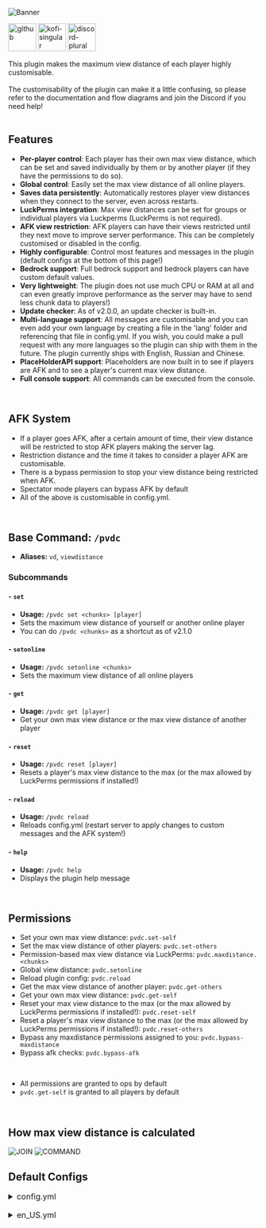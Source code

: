 ![Banner](https://i.ibb.co/p1fVk8s/Banner-min.webp)
<p>
  <a href="https://github.com/Wyzebb/PlayerViewDistanceController"><img alt="github" height="56"
        src="https://cdn.jsdelivr.net/npm/@intergrav/devins-badges@3/assets/cozy/available/github_vector.svg"></a>
  <a href="https://ko-fi.com/wyzebb"><img alt="kofi-singular" height="56" src="https://cdn.jsdelivr.net/npm/@intergrav/devins-badges@3/assets/cozy/donate/kofi-singular_vector.svg"></a>
  <a href="https://discord.gg/akbd8EPSgr"><img alt="discord-plural" height="56" src="https://cdn.jsdelivr.net/npm/@intergrav/devins-badges@3/assets/cozy/social/discord-plural_vector.svg"></a>
</p>

This plugin makes the maximum view distance of each player highly customisable.
<br/><br/>
The customisability of the plugin can make it a little confusing, so please refer to the documentation and flow diagrams and join the Discord if you need help!
<br/><br/>

## **Features**
- **Per-player control**: Each player has their own max view distance, which can be set and saved individually by them or by another player (if they have the permissions to do so).
- **Global control**: Easily set the max view distance of all online players.
- **Saves data persistently**: Automatically restores player view distances when they connect to the server, even across restarts.
- **LuckPerms integration**: Max view distances can be set for groups or individual players via Luckperms (LuckPerms is not required).
- **AFK view restriction**: AFK players can have their views restricted until they next move to improve server performance. This can be completely customised or disabled in the config.
- **Highly configurable**: Control most features and messages in the plugin (default configs at the bottom of this page!)
- **Bedrock support**: Full bedrock support and bedrock players can have custom default values.
- **Very lightweight**: The plugin does not use much CPU or RAM at all and can even greatly improve performance as the server may have to send less chunk data to players!)
- **Update checker**: As of v2.0.0, an update checker is built-in.
- **Multi-language support**: All messages are customisable and you can even add your own language by creating a file in the 'lang' folder and referencing that file in config.yml. If you wish, you could make a pull request with any more languages so the plugin can ship with them in the future. The plugin currently ships with English, Russian and Chinese.
- **PlaceHolderAPI support**: Placeholders are now built in to see if players are AFK and to see a player's current max view distance.
- **Full console support**: All commands can be executed from the console.


<br/>

## **AFK System**
- If a player goes AFK, after a certain amount of time, their view distance will be restricted to stop AFK players making the server lag.
- Restriction distance and the time it takes to consider a player AFK are customisable.
- There is a bypass permission to stop your view distance being restricted when AFK.
- Spectator mode players can bypass AFK by default
- All of the above is customisable in config.yml.

<br />

## Base Command: `/pvdc`
- **Aliases:** `vd`, `viewdistance`
### Subcommands
#### - `set`
- **Usage:** `/pvdc set <chunks> [player]`
- Sets the maximum view distance of yourself or another online player
- You can do `/pvdc <chunks>` as a shortcut as of v2.1.0

#### - `setonline`
- **Usage:** `/pvdc setonline <chunks>`
- Sets the maximum view distance of all online players

#### - `get`
- **Usage:** `/pvdc get [player]`
- Get your own max view distance or the max view distance of another player

#### - `reset`
- **Usage:** `/pvdc reset [player]`
- Resets a player's max view distance to the max (or the max allowed by LuckPerms permissions if installed!)

#### - `reload`
- **Usage:** `/pvdc reload`
- Reloads config.yml (restart server to apply changes to custom messages and the AFK system!)

#### - `help`
- **Usage:** `/pvdc help`
- Displays the plugin help message

<br/>

## **Permissions**
- Set your own max view distance: `pvdc.set-self`
- Set the max view distance of other players: `pvdc.set-others`
- Permission-based max view distance via LuckPerms: `pvdc.maxdistance.<chunks>`
- Global view distance: `pvdc.setonline`
- Reload plugin config: `pvdc.reload`
- Get the max view distance of another player: `pvdc.get-others`
- Get your own max view distance: `pvdc.get-self`
- Reset your max view distance to the max (or the max allowed by LuckPerms permissions if installed!): `pvdc.reset-self`
- Reset a player's max view distance to the max (or the max allowed by LuckPerms permissions if installed!): `pvdc.reset-others`
- Bypass any maxdistance permissions assigned to you: `pvdc.bypass-maxdistance`
- Bypass afk checks: `pvdc.bypass-afk`

<br />

- All permissions are granted to ops by default
- `pvdc.get-self` is granted to all players by default

<br />

## **How max view distance is calculated**

![JOIN](https://i.ibb.co/hVx5hCk/Join-dec-tree.png)
![COMMAND](https://i.ibb.co/gw0LnYc/Main-dec-tree.png)

## **Default Configs**

<details style="font-size:1rem">
<summary>config.yml</summary>

```yaml
language: en_US
colour: "§e§l(!) §e"
error-colour: "§c§l(!) §c"
success-colour: "§a§l(!) §a"

# Default view distance for anyone who joins the server (Must be between 2 and 32)
default-distance: 32
bedrock-default-distance: 32

# Maximum view distance for anyone (Cannot exceed 32)
max-distance: 32

# Minimum view distance for anyone (Cannot be less than 2)
min-distance: 2

# Display a message when a player joins telling them what their view distance is set to
display-msg-on-join: true

# Display a message when a player joins telling them what their view distance is set to, when it is the default or maximum
display-max-join-msg: false

# If chunks loaded will be limited for AFK players
afk-chunk-limiter: true

# After how many seconds the plugin will consider a player AFK
afkTime: 20

# The view distance of an AFK player
afkChunks: 2

# Whether players in spectator mode bypass AFK checks
spectators-can-afk: true

update-checker-enabled: true
```
</details>

<br />

<details style="font-size:1rem">
<summary>en_US.yml</summary>

```yaml
messages:
  join: "Your maximum view distance is currently set to {chunks} chunks"

  player-offline: "That player is not online!"
  no-permission: "You do not have permission to execute this command!"

  # The message displayed when there are not enough arguments or the arguments are invalid
  incorrect-args: "Incorrect arguments - Use /pvdc help for help"

  afk: "You're AFK, so your view distance has been restricted to {chunks} chunks!"
  afk-return: "Your view distance has returned to normal!"

  chunks-too-high: "You can only set your view distance to a value less than or equal to {chunks} chunks!"

  self-view-distance-change: "You changed your maximum view distance to {chunks} chunks"

  # The message displayed for the command sender when they change someone else's maximum view distance
  sender-view-distance-change: "{target-player}'s maximum view distance was changed to {chunks} chunks"

  # The message displayed for a player when their maximum view distance has been changed
  target-view-distance-change: "Your maximum view distance has been changed to {chunks} chunks"

  reset: "You reset {target-player}'s saved view distance!"
  self-reset: "You reset your saved view distance!"

  reload-config: "The PVDC config files have been successfully reloaded"

  all-online-change: "The maximum view distance of all online players has been set to {chunks} chunks"

  view-distance-get: "{target-player}'s maximum view distance is currently set to {chunks} chunks"
  self-view-distance-get: "Your maximum view distance is currently set to {chunks} chunks"


commands:
  get: "Displays a player's max view distance"
  help: "Displays the plugin's help message"
  reload: "Reload the plugin's config.yml"
  reset: "Resets a player's max view distance"
  set: "Set your own max view distance or the max view distance of another player"
  setonline: "Sets the max view distance of all online players"
```
</details>
